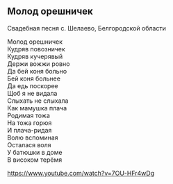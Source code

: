 ## Молод орешничек
Свадебная песня с. Шелаево, Белгородской области

Молод орешничек  
Кудряв повозничек  
Кудряв кучерявый  
Держи вожжи ровно   
Да бей коня больно   
Бей коня больнее   
Да едь поскорее   
Щоб я не видала   
Слыхать не слыхала   
Как мамушка плача   
Родимая тожа   
На тожа горюя   
И плача-ридая   
Волю вспоминая   
Осталася воля   
У батюшки в доме   
В високом терёмя  

https://www.youtube.com/watch?v=7OU-HFr4wDg
